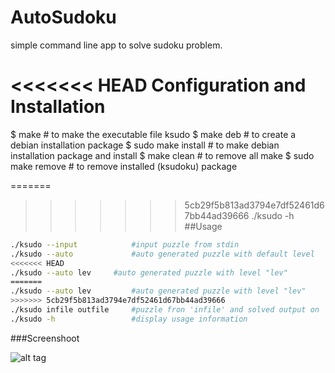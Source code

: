 AutoSudoku
==========

simple command line app to solve sudoku problem. 

<<<<<<< HEAD
Configuration and Installation
==============================

$ make 			# to make the executable file ksudo
$ make deb		# to create a debian installation package
$ sudo make install	# to make debian installation package and install
$ make	clean		# to remove all make
$ sudo make remove	# to remove installed (ksudoku) package

=======
>>>>>>> 5cb29f5b813ad3794e7df52461d67bb44ad39666
./ksudo -h<br/>
##Usage
```bash
./ksudo --input            #input puzzle from stdin
./ksudo --auto             #auto generated puzzle with default level
<<<<<<< HEAD
./ksudo --auto lev	   #auto generated puzzle with level "lev"
=======
./ksudo --auto lev	       #auto generated puzzle with level "lev"
>>>>>>> 5cb29f5b813ad3794e7df52461d67bb44ad39666
./ksudo infile outfile     #puzzle fron 'infile' and solved output on 'outfile'
./ksudo -h                 #display usage information
```
###Screenshoot

![alt tag](https://raw.github.com/OSAC/AutoSudoku/master/ScreenShoot.png)
